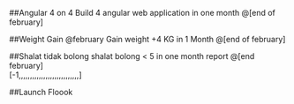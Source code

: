 
##Angular 4 on 4
Build 4 angular web application in one month @[end of february]

##Weight Gain @february
Gain weight +4 KG in 1 Month @[end of february]

##Shalat tidak bolong
shalat bolong < 5 in one month report @[end february] <br>
[-1,,,,,,,,,,,,,,,,,,,,,,,,,,,]

##Launch Floook
